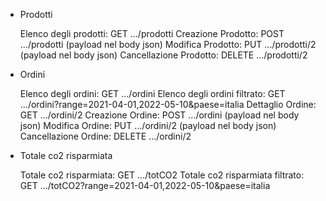 - Prodotti

    Elenco degli prodotti:          GET    .../prodotti
    Creazione Prodotto:               POST   .../prodotti         (payload nel body json)
    Modifica Prodotto:                PUT    .../prodotti/2       (payload nel body json)
    Cancellazione Prodotto:           DELETE .../prodotti/2

- Ordini

    Elenco degli ordini:            GET    .../ordini
    Elenco degli ordini filtrato:   GET    .../ordini?range=2021-04-01,2022-05-10&paese=italia
    Dettaglio Ordine:               GET    .../ordini/2
    Creazione Ordine:               POST   .../ordini         (payload nel body json)
    Modifica Ordine:                PUT    .../ordini/2       (payload nel body json)
    Cancellazione Ordine:           DELETE .../ordini/2

- Totale co2 risparmiata

    Totale co2 risparmiata:            GET    .../totCO2
    Totale co2 risparmiata filtrato:   GET    .../totCO2?range=2021-04-01,2022-05-10&paese=italia



